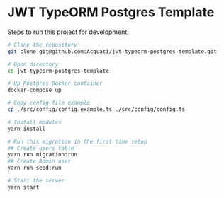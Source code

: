 # JWT TypeORM Postgres Template

Steps to run this project for development:

```bash
# Clone the repository
git clone git@github.com:Acquati/jwt-typeorm-postgres-template.git

# Open directory
cd jwt-typeorm-postgres-template

# Up Postgres Docker container
docker-compose up

# Copy config file example
cp ./src/config/config.example.ts ./src/config/config.ts

# Install modules
yarn install

# Run this migration in the first time setup
## Create users table
yarn run migration:run
## Create Admin user
yarn run seed:run

# Start the server
yarn start
```
